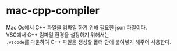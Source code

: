 # mac-cpp-compiler
Mac Os에서 C++ 파일을 컴파일 하기 위해 필요한 json 파일이다.    
VSC에서 C++ 컴파일 환경을 설정하기 위해서는    
`.vscode`를 다운하여 C++ 파일을 생성할 폴더 안에 붙여넣기 해주어 사용한다.
